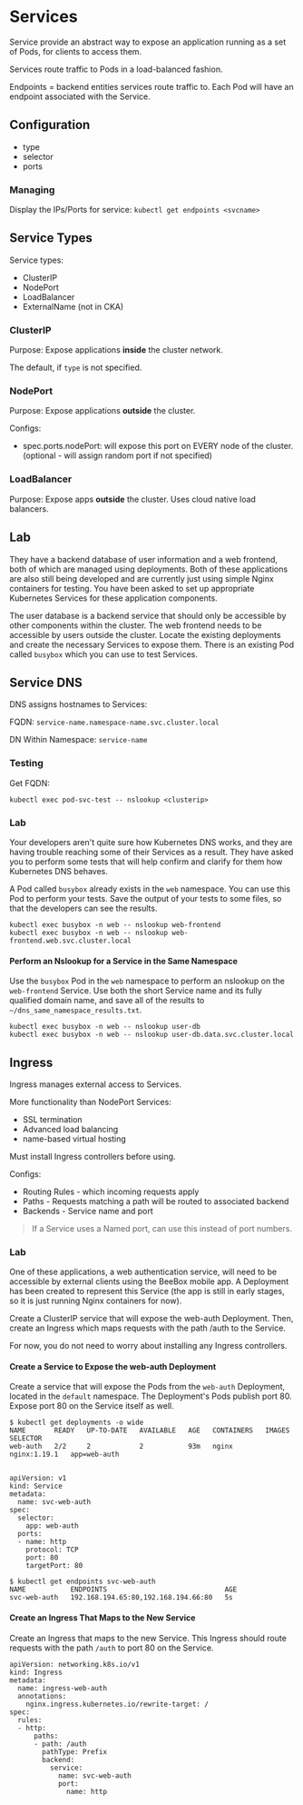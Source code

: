 # Services

Service provide an abstract way to expose an application running as a set of Pods, for clients to access them.

Services route traffic to Pods in a load-balanced fashion.

Endpoints = backend entities services route traffic to. Each Pod will have an endpoint associated with the Service.


## Configuration

 - type
 - selector
 - ports

### Managing

Display the IPs/Ports for service:
`kubectl get endpoints <svcname>`



## Service Types

Service types:
 - ClusterIP
 - NodePort
 - LoadBalancer
 - ExternalName (not in CKA)

### ClusterIP

Purpose: Expose applications **inside** the cluster network.

The default, if `type` is not specified.

### NodePort

Purpose: Expose applications **outside** the cluster.

Configs:

- spec.ports.nodePort: will expose this port on EVERY node of the cluster. (optional - will assign random port if not specified)


### LoadBalancer

Purpose: Expose apps **outside** the cluster. Uses cloud native load balancers.

## Lab

They have a backend database of user information and a web frontend, both of which are managed using deployments. Both of these applications are also still being developed and are currently just using simple Nginx containers for testing. You have been asked to set up appropriate Kubernetes Services for these application components.

The user database is a backend service that should only be accessible by other components within the cluster. The web frontend needs to be accessible by users outside the cluster. Locate the existing deployments and create the necessary Services to expose them. There is an existing Pod called `busybox` which you can use to test Services.

## Service DNS

DNS assigns hostnames to Services:

FQDN: `service-name.namespace-name.svc.cluster.local`

DN Within Namespace: `service-name`

### Testing

Get FQDN:

`kubectl exec pod-svc-test -- nslookup <clusterip>`

### Lab

Your developers aren't quite sure how Kubernetes DNS works, and they are having trouble reaching some of their Services as a result. They have asked you to perform some tests that will help confirm and clarify for them how Kubernetes DNS behaves.

A Pod called `busybox` already exists in the `web` namespace. You can use this Pod to perform your tests. Save the output of your tests to some files, so that the developers can see the results.

```
kubectl exec busybox -n web -- nslookup web-frontend
kubectl exec busybox -n web -- nslookup web-frontend.web.svc.cluster.local
```

#### Perform an Nslookup for a Service in the Same Namespace

Use the `busybox` Pod in the `web` namespace to perform an nslookup on the `web-frontend` Service. Use both the short Service name and its fully qualified domain name, and save all of the results to `~/dns_same_namespace_results.txt`.

```
kubectl exec busybox -n web -- nslookup user-db
kubectl exec busybox -n web -- nslookup user-db.data.svc.cluster.local
```

## Ingress

Ingress manages external access to Services.

More functionality than NodePort Services:
 - SSL termination
 - Advanced load balancing
 - name-based virtual hosting

Must install Ingress controllers before using.

Configs:
 - Routing Rules - which incoming requests apply
 - Paths - Requests matching a path will be routed to associated backend
 - Backends - Service name and port

> If a Service uses a Named port, can use this instead of port numbers.

### Lab

One of these applications, a web authentication service, will need to be accessible by external clients using the BeeBox mobile app. A Deployment has been created to represent this Service (the app is still in early stages, so it is just running Nginx containers for now).

Create a ClusterIP service that will expose the web-auth Deployment. Then, create an Ingress which maps requests with the path /auth to the Service.

For now, you do not need to worry about installing any Ingress controllers.

#### Create a Service to Expose the web-auth Deployment

Create a service that will expose the Pods from the `web-auth` Deployment, located in the `default` namespace. The Deployment's Pods publish port 80. Expose port 80 on the Service itself as well.

```
$ kubectl get deployments -o wide
NAME       READY   UP-TO-DATE   AVAILABLE   AGE   CONTAINERS   IMAGES         SELECTOR
web-auth   2/2     2            2           93m   nginx        nginx:1.19.1   app=web-auth


apiVersion: v1
kind: Service
metadata:
  name: svc-web-auth
spec:
  selector:
    app: web-auth
  ports:
  - name: http
    protocol: TCP 
    port: 80
    targetPort: 80

$ kubectl get endpoints svc-web-auth
NAME           ENDPOINTS                             AGE
svc-web-auth   192.168.194.65:80,192.168.194.66:80   5s
```

#### Create an Ingress That Maps to the New Service

Create an Ingress that maps to the new Service. This Ingress should route requests with the path `/auth` to port 80 on the Service.

```
apiVersion: networking.k8s.io/v1
kind: Ingress
metadata:
  name: ingress-web-auth
  annotations:
    nginx.ingress.kubernetes.io/rewrite-target: /
spec:
  rules:
  - http:
      paths:
      - path: /auth
        pathType: Prefix
        backend:
          service:
            name: svc-web-auth
            port:
              name: http
```